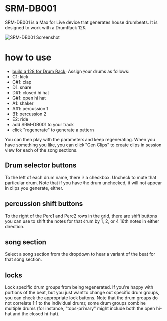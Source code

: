 # SRM-DB001

SRM-DB001 is a Max for Live device that generates house drumbeats.  It is designed to work with a
DrumRack 128.

![SRM-DB001 Screenshot](https://github.com/jpriebe/SRM-DB001/blob/master/SRM-DB001-screenshot.png?raw=true)

# how to use

- [build a 128 for Drum Rack](https://www.reddit.com/r/ableton/comments/b5osf8/the_last_drum_rack_youll_ever_have_to_make/);  Assign your drums as follows:
 - C1: kick
 - C#1: clap
 - D1: snare
 - D#1: closed hi hat
 - G#1: open hi hat
 - A1: shaker
 - A#1: percussion 1
 - B1: percussion 2
 - E2: ride
- add SRM-DB001 to your track
- click "regenerate" to generate a pattern

You can then play with the parameters and keep regenerating.  When you have something you like, you can click "Gen Clips" to create clips in session view for each of the song sections.

## Drum selector buttons

To the left of each drum name, there is a checkbox.  Uncheck to mute that particular drum.  Note that if you have the drum unchecked, it will not appear in clips you generate, either.

## percussion shift buttons

To the right of the Perc1 and Perc2 rows in the grid, there are shift buttons you can use to shift the notes for that drum by 1, 2, or 4 16th notes in either direction.

## song section

Select a song section from the dropdown to hear a variant of the beat for that song section.

## locks

Lock specific drum groups from being regenerated.  If you're happy with portions of the beat, but you just want to change out specific drum groups, you can check the appropriate lock buttons.  Note that the drum groups do not correlate 1:1 to the individual drums; some drum groups combine multiple drums (for instance, "tops-primary" might include both the open hi-hat and the closed hi-hat).  

